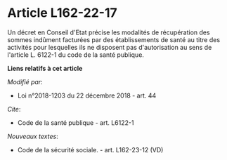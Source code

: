 # Article L162-22-17

Un décret en Conseil d'Etat précise les modalités de récupération des sommes indûment facturées par des établissements de
santé au titre des activités pour lesquelles ils ne disposent pas d'autorisation au sens de l'article L. 6122-1 du code de la
santé publique.

**Liens relatifs à cet article**

_Modifié par_:

  - Loi n°2018-1203 du 22 décembre 2018 - art. 44

_Cite_:

  - Code de la santé publique - art. L6122-1

_Nouveaux textes_:

  - Code de la sécurité sociale. - art. L162-23-12 (VD)
